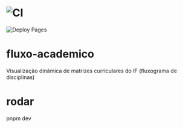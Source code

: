 # ![CI](https://github.com/<kayanbarreto>/<fluxo-academico>/actions/workflows/ci.yml/badge.svg)
![Deploy Pages](https://github.com/<kayanbarreto>/<fluxo-academico>/actions/workflows/deploy-pages.yml/badge.svg)


# fluxo-academico
Visualização dinâmica de matrizes curriculares do IF (fluxograma de disciplinas)


# rodar #
pnpm dev
